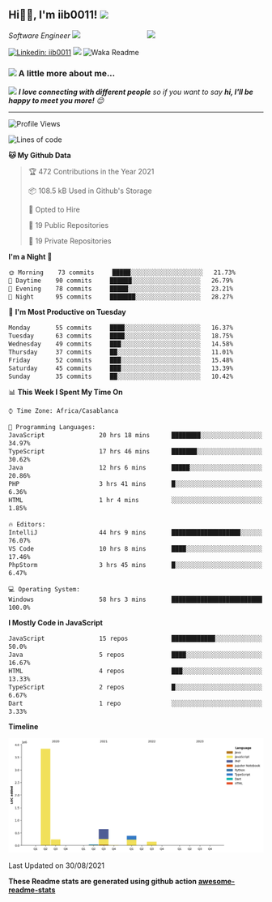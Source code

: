 <h2>Hi🙏🏻, I'm iib0011! <img src="https://media.giphy.com/media/12oufCB0MyZ1Go/giphy.gif" width="50"></h2>
<img align='right' src="https://media.giphy.com/media/XH5DBrjjjWUIBCQ13b/giphy.gif" width="230">
<p><em>Software Engineer <img src="https://media.giphy.com/media/WUlplcMpOCEmTGBtBW/giphy.gif" width="30"> 
</em></p>


[![Linkedin: iib0011](https://img.shields.io/badge/-iib0011-blue?style=flat-square&logo=Linkedin&logoColor=white&link=https://www.linkedin.com/in/iib0011/)](https://www.linkedin.com/in/iib0011/)
![](https://visitor-badge.glitch.me/badge?page_id=iib0011)
![Waka Readme](https://github.com/iib0011/iib0011/workflows/Waka%20Readme/badge.svg)


### <img src="https://media.giphy.com/media/VgCDAzcKvsR6OM0uWg/giphy.gif" width="50"> A little more about me...  


<img src="https://media.giphy.com/media/LnQjpWaON8nhr21vNW/giphy.gif" width="60"> <em><b>I love connecting with different people</b> so if you want to say <b>hi, I'll be happy to meet you more!</b> 😊</em>

---
<!--START_SECTION:waka-->
![Profile Views](http://img.shields.io/badge/Profile%20Views-4-blue)

![Lines of code](https://img.shields.io/badge/From%20Hello%20World%20I%27ve%20Written-2.6%20million%20lines%20of%20code-blue)

**🐱 My Github Data** 

> 🏆 472 Contributions in the Year 2021
 > 
> 📦 108.5 kB Used in Github's Storage 
 > 
> 💼 Opted to Hire
 > 
> 📜 19 Public Repositories 
 > 
> 🔑 19 Private Repositories  
 > 
**I'm a Night 🦉** 

```text
🌞 Morning    73 commits     █████░░░░░░░░░░░░░░░░░░░░   21.73% 
🌆 Daytime    90 commits     ██████░░░░░░░░░░░░░░░░░░░   26.79% 
🌃 Evening    78 commits     █████░░░░░░░░░░░░░░░░░░░░   23.21% 
🌙 Night      95 commits     ███████░░░░░░░░░░░░░░░░░░   28.27%

```
📅 **I'm Most Productive on Tuesday** 

```text
Monday       55 commits     ████░░░░░░░░░░░░░░░░░░░░░   16.37% 
Tuesday      63 commits     ████░░░░░░░░░░░░░░░░░░░░░   18.75% 
Wednesday    49 commits     ███░░░░░░░░░░░░░░░░░░░░░░   14.58% 
Thursday     37 commits     ██░░░░░░░░░░░░░░░░░░░░░░░   11.01% 
Friday       52 commits     ███░░░░░░░░░░░░░░░░░░░░░░   15.48% 
Saturday     45 commits     ███░░░░░░░░░░░░░░░░░░░░░░   13.39% 
Sunday       35 commits     ██░░░░░░░░░░░░░░░░░░░░░░░   10.42%

```


📊 **This Week I Spent My Time On** 

```text
⌚︎ Time Zone: Africa/Casablanca

💬 Programming Languages: 
JavaScript               20 hrs 18 mins      ████████░░░░░░░░░░░░░░░░░   34.97% 
TypeScript               17 hrs 46 mins      ███████░░░░░░░░░░░░░░░░░░   30.62% 
Java                     12 hrs 6 mins       █████░░░░░░░░░░░░░░░░░░░░   20.86% 
PHP                      3 hrs 41 mins       █░░░░░░░░░░░░░░░░░░░░░░░░   6.36% 
HTML                     1 hr 4 mins         ░░░░░░░░░░░░░░░░░░░░░░░░░   1.85%

🔥 Editors: 
IntelliJ                 44 hrs 9 mins       ███████████████████░░░░░░   76.07% 
VS Code                  10 hrs 8 mins       ████░░░░░░░░░░░░░░░░░░░░░   17.46% 
PhpStorm                 3 hrs 45 mins       █░░░░░░░░░░░░░░░░░░░░░░░░   6.47%

💻 Operating System: 
Windows                  58 hrs 3 mins       █████████████████████████   100.0%

```

**I Mostly Code in JavaScript** 

```text
JavaScript               15 repos            ████████████░░░░░░░░░░░░░   50.0% 
Java                     5 repos             ████░░░░░░░░░░░░░░░░░░░░░   16.67% 
HTML                     4 repos             ███░░░░░░░░░░░░░░░░░░░░░░   13.33% 
TypeScript               2 repos             █░░░░░░░░░░░░░░░░░░░░░░░░   6.67% 
Dart                     1 repo              ░░░░░░░░░░░░░░░░░░░░░░░░░   3.33%

```


**Timeline**

![Chart not found](https://raw.githubusercontent.com/iib0011/iib0011/master/charts/bar_graph.png) 


 Last Updated on 30/08/2021
<!--END_SECTION:waka-->

**These Readme stats are generated using github action [awesome-readme-stats](https://github.com/iib0011/waka-readme-stats)**
